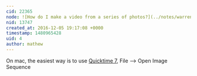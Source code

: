 ```yaml
---
cid: 22365
node: ![How do I make a video from a series of photos?](../notes/warren/12-05-2016/how-do-i-make-a-video-from-a-series-of-photos)
nid: 13747
created_at: 2016-12-05 19:17:08 +0000
timestamp: 1480965428
uid: 4
author: mathew
---
```


On mac, the easiest way is to use [Quicktime 7](https://support.apple.com/kb/dl923?locale=en_US), File --> Open Image Sequence